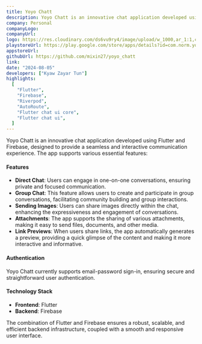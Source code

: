 ```yaml
---
title: Yoyo Chatt
description: Yoyo Chatt is an innovative chat application developed using Flutter and Firebase, designed to provide a seamless and interactive communication experience.
company: Personal
companyLogo:
companyUrl:
logo: https://res.cloudinary.com/ds6vu9ry4/image/upload/w_1000,ar_1:1,c_fill,g_auto,e_art:hokusai/v1722995657/projects/14_gsgiwh.png
playstoreUrl: https://play.google.com/store/apps/details?id=com.norm.yoyo_chatt
appstoreUrl:
githubUrl: https://github.com/mixin27/yoyo_chatt
link:
date: "2024-08-05"
developers: ["Kyaw Zayar Tun"]
highlights:
  [
    "Flutter",
    "Firebase",
    "Riverpod",
    "AutoRoute",
    "Flutter chat ui core",
    "Flutter chat ui",
  ]
---
```


Yoyo Chatt is an innovative chat application developed using Flutter and Firebase, designed to provide a seamless and interactive communication experience. The app supports various essential features:

#### Features

- **Direct Chat**: Users can engage in one-on-one conversations, ensuring private and focused communication.
- **Group Chat**: This feature allows users to create and participate in group conversations, facilitating community building and group interactions.
- **Sending Images**: Users can share images directly within the chat, enhancing the expressiveness and engagement of conversations.
- **Attachments**: The app supports the sharing of various attachments, making it easy to send files, documents, and other media.
- **Link Previews**: When users share links, the app automatically generates a preview, providing a quick glimpse of the content and making it more interactive and informative.

#### Authentication

Yoyo Chatt currently supports email-password sign-in, ensuring secure and straightforward user authentication.

#### Technology Stack

- **Frontend**: Flutter
- **Backend**: Firebase

The combination of Flutter and Firebase ensures a robust, scalable, and efficient backend infrastructure, coupled with a smooth and responsive user interface.

